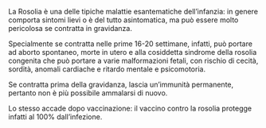 La Rosolia è una delle tipiche malattie esantematiche dell’infanzia: in genere comporta sintomi lievi o è del tutto asintomatica, ma può essere molto
pericolosa se contratta in gravidanza.

Specialmente se contratta nelle prime 16-20 settimane, infatti, può portare ad aborto spontaneo, morte in utero e alla cosiddetta sindrome della
rosolia congenita che può portare a varie malformazioni fetali, con rischio di cecità, sordità, anomali cardiache e ritardo mentale e psicomotoria.

Se contratta prima della gravidanza, lascia un’immunità permanente, pertanto non è più possibile ammalarsi di nuovo.

Lo stesso accade dopo vaccinazione: il vaccino contro la rosolia protegge infatti al 100% dall’infezione.
